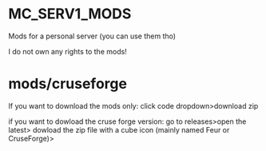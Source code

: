 # MC_SERV1_MODS
Mods for a personal server (you can use them tho)

I do not own any rights to the mods!

# mods/cruseforge
If you want to download the mods only: click code dropdown>download zip

if you want to dowload the cruse forge version: go to releases>open the latest> dowload the zip file with a cube icon (mainly named Feur or CruseForge)>
